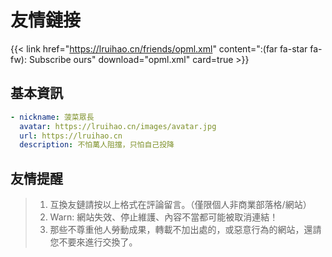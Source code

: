 # 友情鏈接


<!--
> 暫時不接受友鏈！  
> Warn: 超過兩年為更新或長期挂掉的站點將被取消！ 
-->

{{< link href="https://lruihao.cn/friends/opml.xml" content=":(far fa-star fa-fw): Subscribe ours" download="opml.xml" card=true >}}

## 基本資訊
```yaml
- nickname: 菠菜眾長
  avatar: https://lruihao.cn/images/avatar.jpg
  url: https://lruihao.cn
  description: 不怕萬人阻擋，只怕自己投降
```

## 友情提醒
> 1. 互換友鏈請按以上格式在評論留言。（僅限個人非商業部落格/網站）
> 2. Warn: 網站失效、停止維護、內容不當都可能被取消連結！
> 3. 那些不尊重他人勞動成果，轉載不加出處的，或惡意行為的網站，還請您不要來進行交換了。

